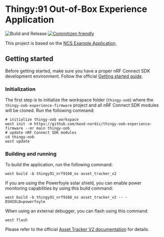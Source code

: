 # Thingy:91 Out-of-Box Experience Application

![Build and Release](https://github.com/maxd-nordic/thingy-oob-experience-firmware/workflows/Build/badge.svg)
[![Commitizen friendly](https://img.shields.io/badge/commitizen-friendly-brightgreen.svg)](http://commitizen.github.io/cz-cli/)

This project is based on the [NCS Example Application](https://github.com/nrfconnect/ncs-example-application).

## Getting started

Before getting started, make sure you have a proper nRF Connect SDK development environment.
Follow the official
[Getting started guide](https://developer.nordicsemi.com/nRF_Connect_SDK/doc/latest/nrf/getting_started.html).

### Initialization

The first step is to initialize the workspace folder (``thingy-oob``) where
the ``thingy-oob-experience-firmware`` project and all nRF Connect SDK modules will be cloned. Run the following
command:

```shell
# initialize thingy-oob workspace
west init -m https://github.com/maxd-nordic/thingy-oob-experience-firmware --mr main thingy-oob
# update nRF Connect SDK modules
cd thingy-oob
west update
```

### Building and running

To build the application, run the following command:

```shell
west build -b thingy91_nrf9160_ns asset_tracker_v2
```

If you are using the Powerfoyle solar shield, you can enable power monitoring capabilities by using this build command:

```shell
west build -b thingy91_nrf9160_ns asset_tracker_v2 -- -DSHIELD=powerfoyle
```

When using an external debugger, you can flash using this command:

```shell
west flash
```

Please refer to the official [Asset Tracker V2 documentation](https://developer.nordicsemi.com/nRF_Connect_SDK/doc/2.4.0/nrf/applications/asset_tracker_v2/doc/asset_tracker_v2_description.html) for details.

